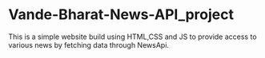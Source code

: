 # Vande-Bharat-News-API_project
This is a simple website build using HTML,CSS and JS to provide access to various news by fetching data through NewsApi.
